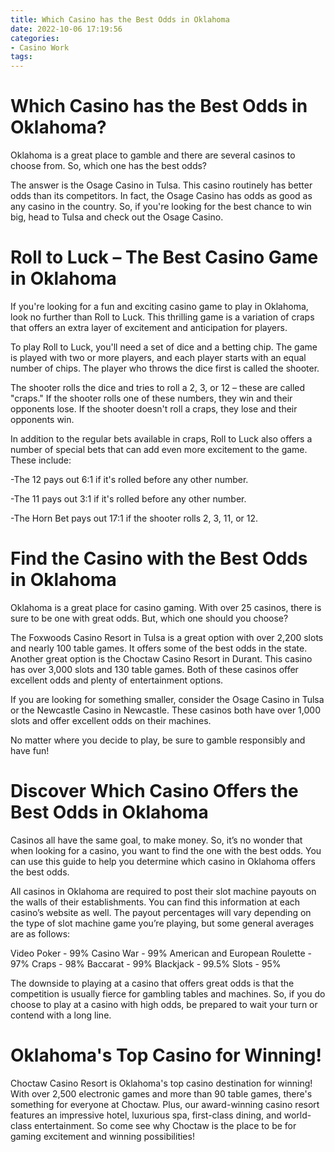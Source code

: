 ```yaml
---
title: Which Casino has the Best Odds in Oklahoma
date: 2022-10-06 17:19:56
categories:
- Casino Work
tags:
---
```



#  Which Casino has the Best Odds in Oklahoma?

Oklahoma is a great place to gamble and there are several casinos to choose from. So, which one has the best odds?

The answer is the Osage Casino in Tulsa. This casino routinely has better odds than its competitors. In fact, the Osage Casino has odds as good as any casino in the country. So, if you're looking for the best chance to win big, head to Tulsa and check out the Osage Casino.

#  Roll to Luck – The Best Casino Game in Oklahoma

If you're looking for a fun and exciting casino game to play in Oklahoma, look no further than Roll to Luck. This thrilling game is a variation of craps that offers an extra layer of excitement and anticipation for players.

To play Roll to Luck, you'll need a set of dice and a betting chip. The game is played with two or more players, and each player starts with an equal number of chips. The player who throws the dice first is called the shooter.

The shooter rolls the dice and tries to roll a 2, 3, or 12 – these are called "craps." If the shooter rolls one of these numbers, they win and their opponents lose. If the shooter doesn't roll a craps, they lose and their opponents win.

In addition to the regular bets available in craps, Roll to Luck also offers a number of special bets that can add even more excitement to the game. These include:

-The 12 pays out 6:1 if it's rolled before any other number.

-The 11 pays out 3:1 if it's rolled before any other number.

-The Horn Bet pays out 17:1 if the shooter rolls 2, 3, 11, or 12.

#  Find the Casino with the Best Odds in Oklahoma

Oklahoma is a great place for casino gaming. With over 25 casinos, there is sure to be one with great odds. But, which one should you choose?

The Foxwoods Casino Resort in Tulsa is a great option with over 2,200 slots and nearly 100 table games. It offers some of the best odds in the state. Another great option is the Choctaw Casino Resort in Durant. This casino has over 3,000 slots and 130 table games. Both of these casinos offer excellent odds and plenty of entertainment options.

If you are looking for something smaller, consider the Osage Casino in Tulsa or the Newcastle Casino in Newcastle. These casinos both have over 1,000 slots and offer excellent odds on their machines.

No matter where you decide to play, be sure to gamble responsibly and have fun!

#  Discover Which Casino Offers the Best Odds in Oklahoma

Casinos all have the same goal, to make money. So, it’s no wonder that when looking for a casino, you want to find the one with the best odds. You can use this guide to help you determine which casino in Oklahoma offers the best odds.

All casinos in Oklahoma are required to post their slot machine payouts on the walls of their establishments. You can find this information at each casino’s website as well. The payout percentages will vary depending on the type of slot machine game you’re playing, but some general averages are as follows:

Video Poker - 99%
Casino War - 99%
American and European Roulette - 97%
Craps - 98%
Baccarat - 99%
Blackjack - 99.5%
Slots - 95% 

The downside to playing at a casino that offers great odds is that the competition is usually fierce for gambling tables and machines. So, if you do choose to play at a casino with high odds, be prepared to wait your turn or contend with a long line.

#  Oklahoma's Top Casino for Winning!

Choctaw Casino Resort is Oklahoma's top casino destination for winning! With over 2,500 electronic games and more than 90 table games, there's something for everyone at Choctaw. Plus, our award-winning casino resort features an impressive hotel, luxurious spa, first-class dining, and world-class entertainment. So come see why Choctaw is the place to be for gaming excitement and winning possibilities!
